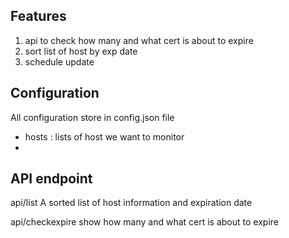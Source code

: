 
Features
-------------
1. api to check how many and what cert is about to expire
2. sort list of host by exp date
3. schedule update

Configuration
-------------
All configuration store in config.json file
- hosts : lists of host we want to monitor
- 

API endpoint
-------------
api/list
A sorted list of host information and expiration date

api/checkexpire
show how many and what cert is about to expire

